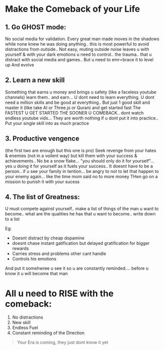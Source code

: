 # Make the Comeback of your Life

## 1. Go GHOST mode:
 No social media for validation. Every great man made moves in the shadows while none knew he was doing anything.. this is most powerful to avoid distractions from outside.. Not easy, muting outside noise leaves u with yourself & with your dark emotions u need to control.. the trauma.. that u distract with social media and games.. But u need to emr=brace it to level up And evolve

## 2. Learn a new skill
Something that earns u money and brings u safety (like a faceless youtube channels) learn them.. and earn... U dont need to learn everything. U dont need a million skills and be good at everything.. But just 1 good skill and master it (like take AI or Three.js or Quran) and get started fast
The FASTEST U GET STARTED THE SOONER U COMEBACK.. dont watch endless youtube vids... They are worth nothing if u dont put it into practice.. Put your single skill into as much practice

## 3. Productive vengence
(the first two are enough but this one is pro)
Seek revenge from your hates & enemies (not in a voilent way) but kill them with your success & achievements.. No be a snow flake... "you should only do it for yourself"... yes u doing it for yourself as it fuels your success..
It doesnt have to be a person.. if u see your family in tention... be angry to not to let that happen to your enemy again... like the time mom said no to more money
THen go on a mission to punish it with your sucess

## 4. The list of Greatness:
U must compete against yourself.. make a list of things of the man u want to become.. what are the qualities he has that u want to become.. write down to a list

Eg:
- Doesnt distract by cheap dopamine
- doesnt chase instant gatification but delayed gratification for bigger rewards
- Carries stress and problems other cant handle
- Controls his emotions 

And put it somehwree u see it so u are constantly reminded.... before u know it u will become that man

# All u need to RISE with the comeback:
1. No distractions
2. New skill
3. Endless Fuel
4. Constant reminding of the Direction


> Your Era is coming, they just dont know it yet
